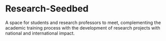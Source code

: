 # Research-Seedbed
A space for students and research professors to meet, complementing the academic training process with the development of research projects with national and international impact.
